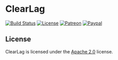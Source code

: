 # ClearLag

[![Build Status](https://travis-ci.org/LXGaming/ClearLag.svg?branch=master)](https://travis-ci.org/LXGaming/ClearLag)
[![License](https://lxgaming.github.io/resources/badges/License-Apache%202.0-blue.svg)](https://www.apache.org/licenses/LICENSE-2.0)
[![Patreon](https://lxgaming.github.io/resources/badges/Patreon-donate-yellow.svg)](https://www.patreon.com/lxgaming)
[![Paypal](https://lxgaming.github.io/resources/badges/Paypal-donate-yellow.svg)](https://www.paypal.com/cgi-bin/webscr?cmd=_s-xclick&hosted_button_id=CZUUA6LE7YS44&item_name=ClearLag+(from+GitHub.com))

## License
ClearLag is licensed under the [Apache 2.0](https://www.apache.org/licenses/LICENSE-2.0) license.